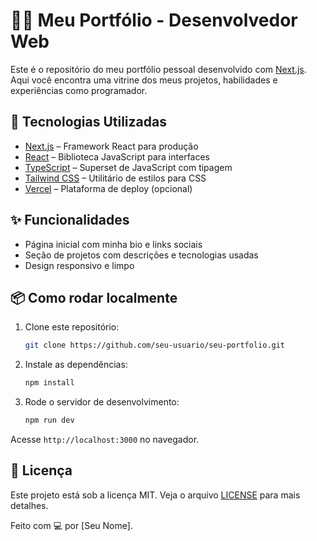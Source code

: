 # 🧑‍💻 Meu Portfólio - Desenvolvedor Web

Este é o repositório do meu portfólio pessoal desenvolvido com [Next.js](https://nextjs.org/). Aqui você encontra uma vitrine dos meus projetos, habilidades e experiências como programador.

## 🚀 Tecnologias Utilizadas

- [Next.js](https://nextjs.org/) – Framework React para produção
- [React](https://reactjs.org/) – Biblioteca JavaScript para interfaces
- [TypeScript](https://www.typescriptlang.org/) – Superset de JavaScript com tipagem
- [Tailwind CSS](https://tailwindcss.com/) – Utilitário de estilos para CSS
- [Vercel](https://vercel.com/) – Plataforma de deploy (opcional)

## ✨ Funcionalidades

- Página inicial com minha bio e links sociais
- Seção de projetos com descrições e tecnologias usadas
- Design responsivo e limpo

## 📦 Como rodar localmente

1. Clone este repositório:
   ```bash
   git clone https://github.com/seu-usuario/seu-portfolio.git
    ````

2. Instale as dependências:

   ```bash
   npm install
   ```
3. Rode o servidor de desenvolvimento:

   ```bash
   npm run dev
   ```

Acesse `http://localhost:3000` no navegador.

## 📄 Licença

Este projeto está sob a licença MIT. Veja o arquivo [LICENSE](LICENSE) para mais detalhes.

Feito com 💻 por \[Seu Nome].